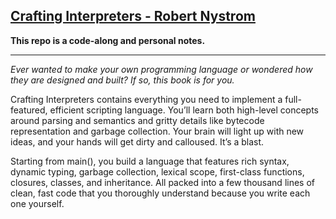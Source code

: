## [Crafting Interpreters - Robert Nystrom](https://craftinginterpreters.com/)

<b>This repo is a code-along and personal notes.</b>


---
<i>Ever wanted to make your own programming language or wondered how they are designed and built? If so, this book is for you.</i>

Crafting Interpreters contains everything you need to implement a full-featured, efficient scripting language. You’ll learn both high-level concepts around parsing and semantics and gritty details like bytecode representation and garbage collection. Your brain will light up with new ideas, and your hands will get dirty and calloused. It’s a blast.

Starting from main(), you build a language that features rich syntax, dynamic typing, garbage collection, lexical scope, first-class functions, closures, classes, and inheritance. All packed into a few thousand lines of clean, fast code that you thoroughly understand because you write each one yourself.

